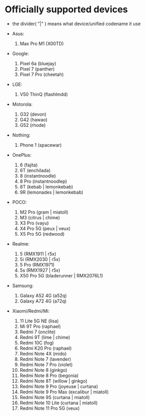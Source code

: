 # Officially supported devices
-  the divider( "|" ) means what device/unified codename it use
* Asus:
    1. Max Pro M1 (X00TD)

* Google:
    1. Pixel 6a (bluejay)
    2. Pixel 7 (panther)
    3. Pixel 7 Pro (cheetah)

* LGE:
    1. V50 ThinQ (flashlmdd)

* Motorola:
    1. G32 (devon)
    2. G42 (hawao)
    3. G52 (rhode)

* Nothing:
    1. Phone 1 (spacewar)

* OnePlus:
    1. 6 (fajita)
    2. 6T (enchilada)
    3. 8 (instantnoodle)
    4. 8 Pro (instantnoodlep)
    5. 8T (kebab | lemonkebab)
    6. 9R (lemonades | lemonkebab)

* POCO:
    1. M2 Pro (gram | miatoll)
    2. M3 (citrus | chime)
    3. X3 Pro (vayu)
    4. X4 Pro 5G (peux | veux)
    5. X5 Pro 5G (redwood)

* Realme:
    1. 5 (RMX1911 | r5x)
    2. 5i (RMX2030 | r5x)
    3. 5 Pro (RMX1971)
    4. 5s (RMX1927 | r5x)
    5. X50 Pro 5G (bladerunner | RMX2076L1)

* Samsung:
    1. Galaxy A52 4G (a52q)
    2. Galaxy A72 4G (a72q)

* Xiaomi/Redmi/Mi:
    1. 11 Lite 5G NE (lisa) 
    2. Mi 9T Pro (raphael)
    3. Redmi 7 (onclite)
    4. Redmi 9T (lime | chime)
    5. Redmi 10C (fog)
    6. Redmi K20 Pro (raphael)
    7. Redmi Note 4X (mido)
    8. Redmi Note 7 (lavender)
    9. Redmi Note 7 Pro (violet)
    10. Redmi Note 8 (ginkgo)
    11. Redmi Note 8 Pro (begonia)
    12. Redmi Note 8T (willow | ginkgo)
    13. Redmi Note 9 Pro (joyeuse | curtana)
    14. Redmi Note 9 Pro Max (excalibur | miatoll)
    15. Redmi Note 9S (curtana | miatoll)
    16. Redmi Note 10 Lite (curtana | miatoll)
    17. Redmi Note 11 Pro 5G (veux)
